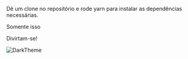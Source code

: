 Dê um clone no repositório e rode yarn para instalar as dependências necessárias.

Somente isso

Divirtam-se! 

![DarkTheme](https://user-images.githubusercontent.com/39891863/74162352-62874f80-4bff-11ea-8ad1-8a9f43d529f7.gif)

